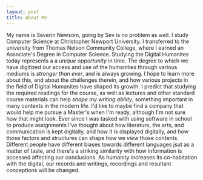 ```yaml
---
layout: post
title: About Me
---
```


My name is Severin Newsom, going by Sev is no problem as well. I study Computer Science at Christopher Newport University. I transferred to the university from Thomas Nelson Community College, where I earned an Associate's Degree in Computer Science. Studying the Digital Humanites today represents a a _unique opportunity_ in time. The degree to which we have digitized our access and use of the humanities through various mediums is _stronger than ever_, and is always growing. 
I hope to learn more about this, and about the challenges therein, and how various projects in the field of Digital Humanites have shaped its growth. I predict that studying the required readings for the course, as well as lectures and other standard course materials can help _shape my writing ability_, something important in many contexts in the modern life.
I'd like to maybe find a company that would help me pursue a Master's when I'm ready, although I'm not sure how that might look.
Ever since I was tasked with using software in school to produce assignments I've thought about how literature, the arts, and communication is kept digitally, and how it is displayed digitally, and how those factors and structures can shape how we _view_ those contents. Different people have different biases towards different languages jsut as a matter of taste, and there's a striking similarity with how information is accessed affecting our conclusions. As humanity increases its co-habitation with the digital, our records and writings, recordings and resultant conceptions will be changed.
